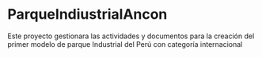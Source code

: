 # ParqueIndiustrialAncon
Este proyecto gestionara las actividades y documentos para la creación del primer modelo de parque Industrial del Perú con categoría internacional
